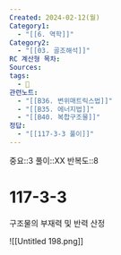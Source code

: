 ```yaml
---
Created: 2024-02-12(월)
Category1:
  - "[[6. 역학]]"
Category2:
  - "[[03. 골조해석]]"
RC 계산형 목차: 
Sources: 
tags:
  - 🧮
관련노트:
  - "[[B36. 변위매트릭스법]]"
  - "[[B35. 에너지법]]"
  - "[[B40. 복합구조물]]"
정답:
  - "[[117-3-3 풀이]]"
---
```

중요::3
풀이::XX
반복도::8
#  117-3-3


구조물의 부재력 및 반력 산정

![[Untitled 198.png]]